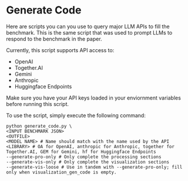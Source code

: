 # Generate Code

Here are scripts you can you use to query major LLM APIs to fill the benchmark. This is the same script that was used to prompt LLMs to respond to the benchmark in the paper. 

Currently, this script supports API access to:
- OpenAI
- Together.AI
- Gemini
- Anthropic
- Huggingface Endpoints

Make sure you have your API keys loaded in your enviornment variables before running this script. 

To use the script, simply execute the following command:
```
python generate_code.py \
<INPUT BENCHMARK JSON>
<OUTFILE>
<MODEL NAME> # Name should match with the name used by the API
<LIBRARY> # OA for OpenAI, anthropic for Anthropic, together for Together.AI, GEM for Gemini, hf for Huggingface Endpoints
--generate-pro-only # Only complete the processing sections
--generate-vis-only # Only complete the visualization sections
--generate-vis-loose # Use in tandem with --generate-pro-only; fill only when visualization_gen_code is empty.
```



